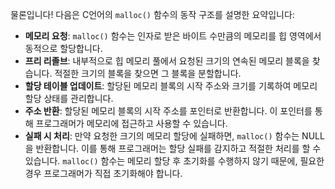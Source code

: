 물론입니다! 다음은 C언어의 `malloc()` 함수의 동작 구조를 설명한 요약입니다:
- **메모리 요청**: `malloc()` 함수는 인자로 받은 바이트 수만큼의 메모리를 힙 영역에서 동적으로 할당합니다.
- **프리 리졸브**: 내부적으로 힙 메모리 풀에서 요청된 크기의 연속된 메모리 블록을 찾습니다. 적절한 크기의 블록을 찾으면 그 블록을 분할합니다.
- **할당 테이블 업데이트**: 할당된 메모리 블록의 시작 주소와 크기를 기록하여 메모리 할당 상태를 관리합니다.
- **주소 반환**: 할당된 메모리 블록의 시작 주소를 포인터로 반환합니다. 이 포인터를 통해 프로그래머가 메모리에 접근하고 사용할 수 있습니다.
- **실패 시 처리**: 만약 요청한 크기의 메모리 할당에 실패하면, `malloc()` 함수는 NULL을 반환합니다. 이를 통해 프로그래머는 할당 실패를 감지하고 적절한 처리를 할 수 있습니다.
`malloc()` 함수는 메모리 할당 후 초기화를 수행하지 않기 때문에, 필요한 경우 프로그래머가 직접 초기화해야 합니다.